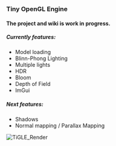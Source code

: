### Tiny OpenGL Engine

#### The project and wiki is work in progress.
##### Currently features:
- Model loading
- Blinn-Phong Lighting
- Multiple lights
- HDR
- Bloom
- Depth of Field
- ImGui
##### Next features:
- Shadows
- Normal mapping / Parallax Mapping

![TiGLE_Render](https://user-images.githubusercontent.com/60900273/140898065-cec62b0c-534b-486a-951f-4a0f9f496379.png)

